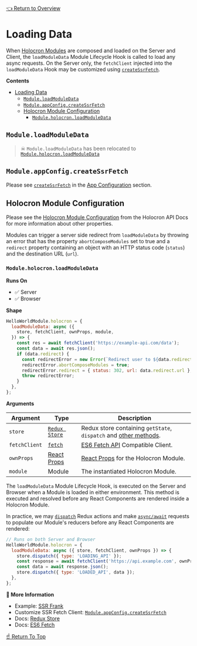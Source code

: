 <!--ONE-DOCS-HIDE start-->
[👈 Return to Overview](../README.md)
<!--ONE-DOCS-HIDE end-->

# Loading Data

When [Holocron Modules](#modules) are composed and loaded on the Server and Client, the `loadModuleData` Module Lifecycle Hook is called to load any async requests. On the Server only, the `fetchClient` injected into the `loadModuleData` Hook may be customized using [`createSsrFetch`](#createssrfetch).

**Contents**
- [Loading Data](#loading-data)
  - [`Module.loadModuleData`](#moduleloadmoduledata)
  - [`Module.appConfig.createSsrFetch`](#moduleappconfigcreatessrfetch)
  - [Holocron Module Configuration](#holocron-module-configuration)
    - [`Module.holocron.loadModuleData`](#moduleholocronloadmoduledata)

## `Module.loadModuleData`

> ☠ `Module.loadModuleData` has been relocated to [`Module.holocron.loadModuleData`](#moduleholocronloadmoduledata)

<!--ONE-DOCS path="https://cdn.jsdelivr.net/gh/americanexpress/one-app@main/docs/api/modules/App-Configuration.md" id="createSsrFetch" parentHeaderLevel="1" start-->

## `Module.appConfig.createSsrFetch`

Please see [`createSsrFetch`](./App-Configuration.md#createssrfetch) in the [App Configuration](./App-Configuration.md) section.

<!--ONE-DOCS end-->

## Holocron Module Configuration

Please see the [Holocron Module Configuration](https://github.com/americanexpress/holocron/blob/main/packages/holocron/docs/api/README.md#holocron-module-configuration) from the Holocron API Docs for more information about other properties.

Modules can trigger a server side redirect from `loadModuleData` by throwing an error that has the property `abortComposeModules` set to true and a `redirect` property containing an object with an HTTP status code (`status`) and the destination URL (`url`).

### `Module.holocron.loadModuleData`

**Runs On**
* ✅ Server
* ✅ Browser

**Shape**
```js
HelloWorldModule.holocron = {
  loadModuleData: async ({
    store, fetchClient, ownProps, module,
  }) => {
    const res = await fetchClient('https://example-api.com/data');
    const data = await res.json();
    if (data.redirect) {
      const redirectError = new Error(`Redirect user to ${data.redirect.url}`);
      redirectError.abortComposeModules = true;
      redirectError.redirect = { status: 302, url: data.redirect.url };
      throw redirectError;
    }
  },
};
```

**Arguments**

| Argument | Type     | Description                     |
|----------|----------|---------------------------------|
| `store`   | [`Redux Store`](https://redux.js.org/api/store/) | Redux store containing `getState`, `dispatch` and [other methods](https://redux.js.org/api/store/). |
| `fetchClient`   | [`fetch`](https://developer.mozilla.org/en-US/docs/Web/API/Fetch_API/Using_Fetch) | [ES6 Fetch API](https://developer.mozilla.org/en-US/docs/Web/API/Fetch_API/Using_Fetch) Compatible Client. |
| `ownProps`   | [React Props](https://reactjs.org/docs/react-component.html#props) | [React Props](https://reactjs.org/docs/react-component.html#props) for the Holocron Module. |
| `module`  | Module | The instantiated Holocron Module. |

The `loadModuleData` Module Lifecycle Hook, is executed on the Server and Browser when a Module is loaded in either environment. This method is executed and resolved before any React Components are rendered inside a Holocron Module.

In practice, we may [`dispatch`](https://redux.js.org/api/store/#dispatchaction) Redux actions and make [`async/await`](https://developer.mozilla.org/en-US/docs/Learn/JavaScript/Asynchronous/Async_await) requests to populate our Module's reducers before any React Components are rendered:

```js
// Runs on both Server and Browser
HelloWorldModule.holocron = {
  loadModuleData: async ({ store, fetchClient, ownProps }) => {
    store.dispatch({ type: 'LOADING_API' });
    const response = await fetchClient('https://api.example.com', ownProps.options);
    const data = await response.json();
    store.dispatch({ type: 'LOADED_API', data });
  },
};
```

**📘 More Information**
* Example: [SSR Frank](../../../prod-sample/sample-modules/ssr-frank/0.0.0/src/components/SsrFrank.jsx)
* Customize SSR Fetch Client: [`Module.appConfig.createSsrFetch`](#moduleappconfigcreatessrfetch)
* Docs: [Redux Store](https://redux.js.org/api/store)
* Docs: [ES6 Fetch](https://developer.mozilla.org/en-US/docs/Web/API/Fetch_API/Using_Fetch)

[☝️ Return To Top](#loading-data)
